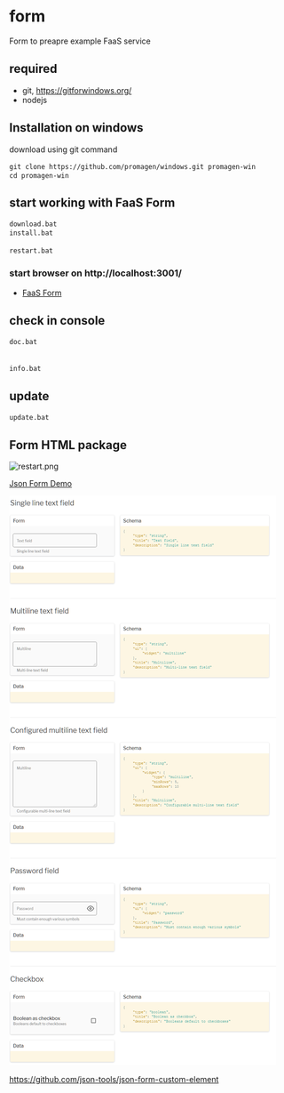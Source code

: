 # form
Form to preapre example FaaS service



## required

+ git, https://gitforwindows.org/
+ nodejs

## Installation on windows

download using git command

    git clone https://github.com/promagen/windows.git promagen-win
    cd promagen-win

## start working with FaaS Form

    download.bat
    install.bat
    
    restart.bat


### start browser on  http://localhost:3001/

+ [FaaS Form](http://localhost:3001/)



## check in console

    doc.bat


    info.bat


## update

    update.bat




## Form HTML package

![restart.png](docs/restart.png)

[Json Form Demo](https://json-tools.github.io/json-form/)

![firefox_2020-05-19_15-20-05.png](docs/firefox_2020-05-19_15-20-05.png)

https://github.com/json-tools/json-form-custom-element
